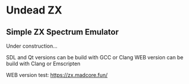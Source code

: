 # Undead ZX 
## Simple ZX Spectrum Emulator

Under construction...

SDL and Qt versions can be build with GCC or Clang 
WEB version can be build with Clang or Emscripten 

WEB version test:
 https://zx.madcore.fun/ 
